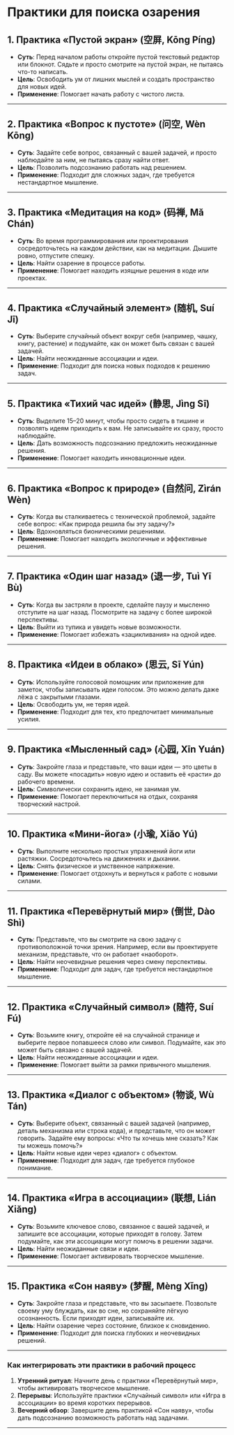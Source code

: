 # **Практики для поиска озарения**

## **1. Практика «Пустой экран» (空屏, Kōng Píng)**  

- **Суть**: Перед началом работы откройте пустой текстовый редактор или блокнот. Сядьте и просто смотрите на пустой экран, не пытаясь что-то написать.  
- **Цель**: Освободить ум от лишних мыслей и создать пространство для новых идей.  
- **Применение**: Помогает начать работу с чистого листа.  

---

## **2. Практика «Вопрос к пустоте» (问空, Wèn Kōng)**  

- **Суть**: Задайте себе вопрос, связанный с вашей задачей, и просто наблюдайте за ним, не пытаясь сразу найти ответ.  
- **Цель**: Позволить подсознанию работать над решением.  
- **Применение**: Подходит для сложных задач, где требуется нестандартное мышление.  

---

## **3. Практика «Медитация на код» (码禅, Mǎ Chán)**  

- **Суть**: Во время программирования или проектирования сосредоточьтесь на каждом действии, как на медитации. Дышите ровно, отпустите спешку.  
- **Цель**: Найти озарение в процессе работы.  
- **Применение**: Помогает находить изящные решения в коде или проектах.  

---

## **4. Практика «Случайный элемент» (随机, Suí Jī)**  

- **Суть**: Выберите случайный объект вокруг себя (например, чашку, книгу, растение) и подумайте, как он может быть связан с вашей задачей.  
- **Цель**: Найти неожиданные ассоциации и идеи.  
- **Применение**: Подходит для поиска новых подходов к решению задач.  

---

## **5. Практика «Тихий час идей» (静思, Jìng Sī)**  

- **Суть**: Выделите 15–20 минут, чтобы просто сидеть в тишине и позволять идеям приходить к вам. Не записывайте их сразу, просто наблюдайте.  
- **Цель**: Дать возможность подсознанию предложить неожиданные решения.  
- **Применение**: Помогает находить инновационные идеи.  

---

## **6. Практика «Вопрос к природе» (自然问, Zìrán Wèn)**  

- **Суть**: Когда вы сталкиваетесь с технической проблемой, задайте себе вопрос: «Как природа решила бы эту задачу?»  
- **Цель**: Вдохновляться бионическими решениями.  
- **Применение**: Помогает находить экологичные и эффективные решения.  

---

## **7. Практика «Один шаг назад» (退一步, Tuì Yī Bù)**  

- **Суть**: Когда вы застряли в проекте, сделайте паузу и мысленно отступите на шаг назад. Посмотрите на задачу с более широкой перспективы.  
- **Цель**: Выйти из тупика и увидеть новые возможности.  
- **Применение**: Помогает избежать «зацикливания» на одной идее.  

---

## **8. Практика «Идеи в облако» (思云, Sī Yún)**  

- **Суть**: Используйте голосовой помощник или приложение для заметок, чтобы записывать идеи голосом. Это можно делать даже лёжа с закрытыми глазами.  
- **Цель**: Освободить ум, не теряя идей.  
- **Применение**: Подходит для тех, кто предпочитает минимальные усилия.  

---

## **9. Практика «Мысленный сад» (心园, Xīn Yuán)**  

- **Суть**: Закройте глаза и представьте, что ваши идеи — это цветы в саду. Вы можете «посадить» новую идею и оставить её «расти» до рабочего времени.  
- **Цель**: Символически сохранить идею, не занимая ум.  
- **Применение**: Помогает переключиться на отдых, сохраняя творческий настрой.  

---

## **10. Практика «Мини-йога» (小瑜, Xiǎo Yú)**  

- **Суть**: Выполните несколько простых упражнений йоги или растяжки. Сосредоточьтесь на движениях и дыхании.  
- **Цель**: Снять физическое и умственное напряжение.  
- **Применение**: Помогает отдохнуть и вернуться к работе с новыми силами.  

---

## **11. Практика «Перевёрнутый мир» (倒世, Dào Shì)**  

- **Суть**: Представьте, что вы смотрите на свою задачу с противоположной точки зрения. Например, если вы проектируете механизм, представьте, что он работает «наоборот».  
- **Цель**: Найти неочевидные решения через смену перспективы.  
- **Применение**: Подходит для задач, где требуется нестандартное мышление.  

---

## **12. Практика «Случайный символ» (随符, Suí Fú)**  

- **Суть**: Возьмите книгу, откройте её на случайной странице и выберите первое попавшееся слово или символ. Подумайте, как это может быть связано с вашей задачей.  
- **Цель**: Найти неожиданные ассоциации и идеи.  
- **Применение**: Помогает выйти за рамки привычного мышления.  

---

## **13. Практика «Диалог с объектом» (物谈, Wù Tán)**  

- **Суть**: Выберите объект, связанный с вашей задачей (например, деталь механизма или строка кода), и представьте, что он может говорить. Задайте ему вопросы: «Что ты хочешь мне сказать? Как ты можешь помочь?»  
- **Цель**: Найти новые идеи через «диалог» с объектом.  
- **Применение**: Подходит для задач, где требуется глубокое понимание.  

---

## **14. Практика «Игра в ассоциации» (联想, Lián Xiǎng)**  

- **Суть**: Возьмите ключевое слово, связанное с вашей задачей, и запишите все ассоциации, которые приходят в голову. Затем подумайте, как эти ассоциации могут помочь в решении задачи.  
- **Цель**: Найти неожиданные связи и идеи.  
- **Применение**: Помогает активировать творческое мышление.  

---

## **15. Практика «Сон наяву» (梦醒, Mèng Xǐng)**  

- **Суть**: Закройте глаза и представьте, что вы засыпаете. Позвольте своему уму блуждать, как во сне, но сохраняйте лёгкую осознанность. Если приходят идеи, записывайте их.  
- **Цель**: Найти озарение через состояние, близкое к сновидению.  
- **Применение**: Подходит для поиска глубоких и неочевидных решений.  

---

### **Как интегрировать эти практики в рабочий процесс**

1. **Утренний ритуал**: Начните день с практики «Перевёрнутый мир», чтобы активировать творческое мышление.
2. **Перерывы**: Используйте практики «Случайный символ» или «Игра в ассоциации» во время коротких перерывов.
3. **Вечерний обзор**: Завершите день практикой «Сон наяву», чтобы дать подсознанию возможность работать над задачами.

---
